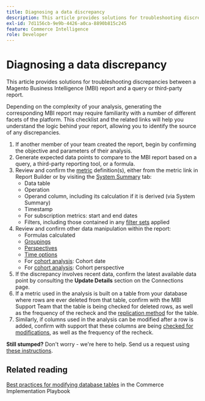 ```yaml
---
title: Diagnosing a data discrepancy
description: This article provides solutions for troubleshooting discrepancies between a Magento Business Intelligence (MBI) report and a query or third-party report.
exl-id: 7d1156cb-9e9b-4426-a0ca-8890b815c245
feature: Commerce Intelligence
role: Developer
---
```

# Diagnosing a data discrepancy

This article provides solutions for troubleshooting discrepancies between a Magento Business Intelligence (MBI) report and a query or third-party report.

Depending on the complexity of your analysis, generating the corresponding MBI report may require familiarity with a number of different facets of the platform. This checklist and the related links will help you understand the logic behind your report, allowing you to identify the source of any discrepancies.

1. If another member of your team created the report, begin by confirming the objective and parameters of their analysis.
1. Generate expected data points to compare to the MBI report based on a query, a third-party reporting tool, or a formula.
1. Review and confirm the [metric](https://experienceleague.adobe.com/docs/commerce-business-intelligence/mbi/build/reports/ess-manage-data-metrics.html) definition(s), either from the metric link in Report Builder or by visiting the [System Summary](https://support.magento.com/hc/en-us/articles/360016730971-Understand-View-definitions-of-metrics-filters-columns-and-column-references-in-the-System-Summary) tab:
    * Data table
    * Operation
    * Operand column, including its calculation if it is derived (via System Summary)
    * Timestamp
    * For subscription metrics: start and end dates
    * Filters, including those contained in any [filter sets](https://experienceleague.adobe.com/docs/commerce-business-intelligence/mbi/build/reports/ess-manage-data-filters.html) applied
1. Review and confirm other data manipulation within the report:
    * Formulas calculated
    * [Groupings](https://experienceleague.adobe.com/docs/commerce-business-intelligence/mbi/tutorials/using-visual-report-builder.html#groupby)
    * [Perspectives](https://experienceleague.adobe.com/docs/commerce-business-intelligence/mbi/tutorials/using-visual-report-builder.html)
    * [Time options](https://experienceleague.adobe.com/docs/commerce-business-intelligence/mbi/tutorials/using-visual-report-builder.html)
    * For [cohort analysis](https://support.magento.com/hc/en-us/articles/360016504632-Create-cohort-analysis): Cohort date
    * For [cohort analysis](https://support.magento.com/hc/en-us/articles/360016504632-Create-cohort-analysis): Cohort perspective
1. If the discrepancy involves recent data, confirm the latest available data point by consulting the **Update Details** section on the Connections page.
1. If a metric used in the analysis is built on a table from your database where rows are ever deleted from that table, confirm with the MBI Support Team that the table is being checked for deleted rows, as well as the frequency of the recheck and the [replication method](https://experienceleague.adobe.com/docs/commerce-business-intelligence/mbi/best-practices/data/opt-db-analysis.html) for the table.
1. Similarly, if columns used in the analysis can be modified after a row is added, confirm with support that these columns are being [checked for modifications](https://experienceleague.adobe.com/docs/commerce-business-intelligence/mbi/analyze/warehouse-manager/cfg-data-rechecks.html), as well as the frequency of the recheck.

 **Still stumped?** Don't worry - we're here to help. Send us a request using [these instructions](/help/troubleshooting/miscellaneous/mbi-data-discrepancies.md).

## Related reading

[Best practices for modifying database tables](https://experienceleague.adobe.com/en/docs/commerce-operations/implementation-playbook/best-practices/development/modifying-core-and-third-party-tables#why-adobe-recommends-avoiding-modifications) in the Commerce Implementation Playbook
